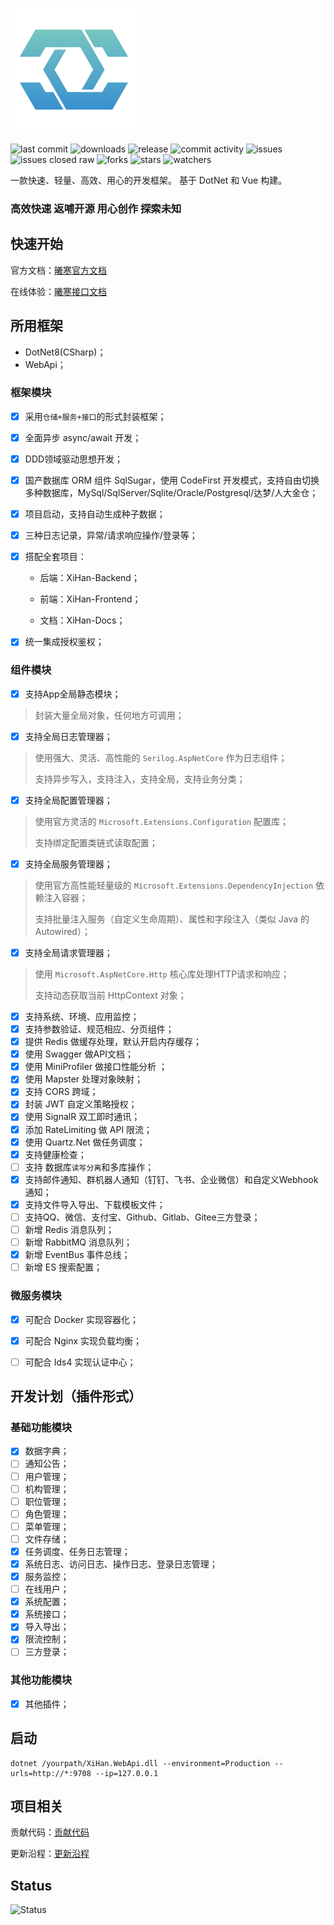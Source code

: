 ![LOGO](./assets/LOGO.png)

![last commit](https://img.shields.io/github/last-commit/XiHanBlog/XiHan.Framework.svg?style=flat-square) ![downloads](https://img.shields.io/github/downloads/XiHanBlog/XiHan.Framework/total?style=flat-square) ![release](https://img.shields.io/github/v/release/XiHanBlog/XiHan.Framework?style=flat-square) ![commit activity](https://img.shields.io/github/commit-activity/y/XiHanBlog/XiHan.Framework?style=flat-square) ![issues](https://img.shields.io/github/issues/XiHanBlog/XiHan.Framework?style=flat-square) ![issues closed raw](https://img.shields.io/github/issues-closed-raw/XiHanBlog/XiHan.Framework?style=flat-square) ![forks](https://img.shields.io/github/forks/XiHanBlog/XiHan.Framework?style=flat-square) ![stars](https://img.shields.io/github/stars/XiHanBlog/XiHan.Framework?style=flat-square) ![watchers](https://img.shields.io/github/watchers/XiHanBlog/XiHan.Framework?style=flat-square)

  一款快速、轻量、高效、用心的开发框架。 基于 DotNet 和 Vue 构建。

### 高效快速 返哺开源 用心创作 探索未知



## 快速开始

官方文档：[曦寒官方文档](https://docs.xihan.fun)

在线体验：[曦寒接口文档](https://api.xihan.fun)



## 所用框架

- DotNet8(CSharp)；
- WebApi；

### 框架模块

- [x] 采用`仓储+服务+接口`的形式封装框架；

- [x] 全面异步 async/await 开发；

- [x] DDD领域驱动思想开发；

- [x] 国产数据库 ORM 组件 SqlSugar，使用 CodeFirst 开发模式，支持自由切换多种数据库，MySql/SqlServer/Sqlite/Oracle/Postgresql/达梦/人大金仓；

- [x] 项目启动，支持自动生成种子数据；

- [x] 三种日志记录，异常/请求响应操作/登录等；

- [x] 搭配全套项目：

  - 后端：XiHan-Backend；

  - 前端：XiHan-Frontend；

  - 文档：XiHan-Docs；

- [x] 统一集成授权鉴权；

### 组件模块

- [x] 支持App全局静态模块；

> 封装大量全局对象，任何地方可调用；

- [x] 支持全局日志管理器；


> 使用强大、灵活、高性能的 `Serilog.AspNetCore` 作为日志组件；
>
> 支持异步写入，支持注入，支持全局，支持业务分类；

- [x] 支持全局配置管理器；

> 使用官方灵活的 `Microsoft.Extensions.Configuration` 配置库；
>
> 支持绑定配置类链式读取配置；

- [x] 支持全局服务管理器；

> 使用官方高性能轻量级的 `Microsoft.Extensions.DependencyInjection` 依赖注入容器；
>
> 支持批量注入服务（自定义生命周期）、属性和字段注入（类似 Java 的 Autowired）；

- [x] 支持全局请求管理器；

> 使用 `Microsoft.AspNetCore.Http` 核心库处理HTTP请求和响应；
>
> 支持动态获取当前 HttpContext 对象；

- [x] 支持系统、环境、应用监控；
- [x] 支持参数验证、规范相应、分页组件；
- [x] 提供 Redis 做缓存处理，默认开启内存缓存；
- [x] 使用 Swagger 做API文档；
- [x] 使用 MiniProfiler 做接口性能分析 ；
- [x] 使用 Mapster 处理对象映射；
- [x] 支持 CORS 跨域；
- [x] 封装 JWT 自定义策略授权；
- [x] 使用 SignalR 双工即时通讯；
- [x] 添加 RateLimiting 做 API 限流；
- [x] 使用 Quartz.Net 做任务调度；
- [x] 支持健康检查；
- [ ] 支持 数据库`读写分离`和多库操作；
- [x] 支持邮件通知、群机器人通知（钉钉、飞书、企业微信）和自定义Webhook通知；
- [x] 支持文件导入导出、下载模板文件；
- [ ] 支持QQ、微信、支付宝、Github、Gitlab、Gitee三方登录；
- [ ] 新增 Redis 消息队列；
- [ ] 新增 RabbitMQ 消息队列；
- [x] 新增 EventBus 事件总线；
- [ ] 新增 ES 搜索配置；

### 微服务模块

- [x] 可配合 Docker 实现容器化；
- [x] 可配合 Nginx 实现负载均衡；
- [ ] 可配合 Ids4 实现认证中心；



## 开发计划（插件形式）

### 基础功能模块

- [x] 数据字典；
- [ ] 通知公告；
- [ ] 用户管理；
- [ ] 机构管理；
- [ ] 职位管理；
- [ ] 角色管理；
- [ ] 菜单管理；
- [ ] 文件存储；
- [x] 任务调度、任务日志管理；
- [x] 系统日志、访问日志、操作日志、登录日志管理；
- [x] 服务监控；
- [ ] 在线用户；
- [x] 系统配置；
- [x] 系统接口；
- [x] 导入导出；
- [x] 限流控制；
- [ ] 三方登录；

### 其他功能模块

- [x] 其他插件；

## 启动

```
dotnet /yourpath/XiHan.WebApi.dll --environment=Production --urls=http://*:9708 --ip=127.0.0.1
```

## 项目相关

贡献代码：[贡献代码](CONTRIBUTING.md)

更新沿程：[更新沿程](CHANGELOG.md)

## Status

![Status](https://repobeats.axiom.co/api/embed/6e6dcd83875e06131527cf7e55007e5f72fd1860.svg)

